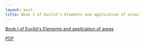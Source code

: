 ```yaml
---
layout: post
title: Book I of Euclid's Elements and application of areas
---
```


[Book I of Euclid's *Elements* and application of areas](/LaTeX/euclidI/)

[PDF](/LaTeX/euclidI/euclidI.pdf)